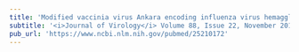 ```yaml
---
title: 'Modified vaccinia virus Ankara encoding influenza virus hemagglutinin induces heterosubtypic immunity in macaques.'
subtitle: '<i>Journal of Virology</i> Volume 88, Issue 22, November 2014'
pub_url: 'https://www.ncbi.nlm.nih.gov/pubmed/25210172'
---
```

